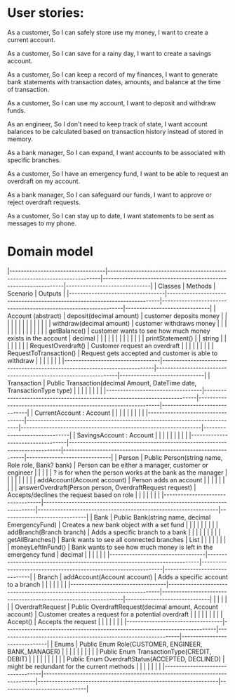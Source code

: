 # User stories:

As a customer,
So I can safely store use my money,
I want to create a current account.

As a customer,
So I can save for a rainy day,
I want to create a savings account.

As a customer,
So I can keep a record of my finances,
I want to generate bank statements with transaction dates, amounts, and balance at the time of transaction.

As a customer,
So I can use my account,
I want to deposit and withdraw funds.

As an engineer,
So I don't need to keep track of state,
I want account balances to be calculated based on transaction history instead of stored in memory.

As a bank manager,
So I can expand,
I want accounts to be associated with specific branches.

As a customer,
So I have an emergency fund,
I want to be able to request an overdraft on my account.

As a bank manager,
So I can safeguard our funds,
I want to approve or reject overdraft requests.

As a customer,
So I can stay up to date,
I want statements to be sent as messages to my phone.


# Domain model
|----------------------------------|---------------------------------------------------------------------------|----------------------------------------------------------------|------------------------------|
| Classes                          | Methods											                       | Scenario                                                       | Outputs                      |
|----------------------------------|---------------------------------------------------------------------------|----------------------------------------------------------------|------------------------------|
| Account (abstract)               | deposit(decimal amount)                                                   | customer deposits money                                        |                              |
|                                  |                                                                           |                                                                |                              |
|                                  |                                                                           |                                                                |                              |
|                                  | withdraw(decimal amount)                                                  | customer withdraws money                                       |                              |
|                                  |                                                                           |                                                                |                              |
|                                  |                                                                           |                                                                |                              |
|                                  | getBalance()                                                              | customer wants to see how much money exists in the account     | decimal                      |
|                                  |                                                                           |                                                                |                              |
|                                  |                                                                           |                                                                |                              |
|                                  | printStatement()                                                          |                                                                | string                       |
|                                  |                                                                           |                                                                |                              |
|                                  | RequestOverdraft()                                                        | Customer request an overdraft                                  |                              |
|                                  |                                                                           |                                                                |                              |
|                                  | RequestToTransaction()                                                    | Request gets accepted and customer is able to withdraw         |                              |
|                                  |                                                                           |                                                                |                              |
|----------------------------------|---------------------------------------------------------------------------|----------------------------------------------------------------|------------------------------|
| Transaction                      | Public Transaction(decimal Amount, DateTime date, TransactionType type)   |                                                                |                              |
|                                  |                                                                           |                                                                |                              |
|----------------------------------|---------------------------------------------------------------------------|----------------------------------------------------------------|------------------------------|
| CurrentAccount : Account         |                                                                           |                                                                |                              |
|                                  |                                                                           |                                                                |                              |
|----------------------------------|---------------------------------------------------------------------------|----------------------------------------------------------------|------------------------------|
| SavingsAccount : Account         |                                                                           |                                                                |                              |
|                                  |                                                                           |                                                                |                              |
|----------------------------------|---------------------------------------------------------------------------|----------------------------------------------------------------|------------------------------|
| Person                           | Public Person(string name, Role role, Bank? bank)                         | Person can be either a manager, customer or engineer           |                              |
|                                  |                                                                           | ? is for when the person works at the bank as the manager      |                              |
|                                  |                                                                           |                                                                |                              |
|                                  | addAccount(Account account)                                               | Person adds an account                                         |                              |
|                                  |                                                                           |                                                                |                              |
|                                  | answerOverdraft(Person person, OverdraftRequest request)                  | Accepts/declines the request based on role                     |                              |
|                                  |                                                                           |                                                                |                              |
|----------------------------------|---------------------------------------------------------------------------|----------------------------------------------------------------|------------------------------|
| Bank                             | Public Bank(string name, decimal EmergencyFund)                           | Creates a new bank object with a set fund                      |                              |
|                                  |                                                                           |                                                                |                              |
|                                  | addBranch(Branch branch)                                                  | Adds a specific branch to a bank                               |                              |
|                                  |                                                                           |                                                                |                              |
|                                  | getAllBranches()                                                          | Bank wants to see all connected branches                       | List<Branch>                 |
|                                  |                                                                           |                                                                |                              |
|                                  | moneyLeftInFund()                                                         | Bank wants to see how much money is left in the emergency fund | decimal                      |
|                                  |                                                                           |                                                                |                              |
|----------------------------------|---------------------------------------------------------------------------|----------------------------------------------------------------|------------------------------|
| Branch                           | addAccount(Account account)                                               | Adds a specific account to a branch                            |                              |
|                                  |                                                                           |                                                                |                              |
|----------------------------------|---------------------------------------------------------------------------|----------------------------------------------------------------|------------------------------|
|                                  |                                                                           |                                                                |                              |
| OverdraftRequest                 | Public OverdraftRequest(decimal amount, Account account)                  | Customer creates a request for a potential overdraft           |                              |
|                                  |                                                                           |                                                                |                              |
|                                  | Accept()                                                                  | Accepts the request                                            |                              |
|                                  |                                                                           |                                                                |                              |
|----------------------------------|---------------------------------------------------------------------------|----------------------------------------------------------------|------------------------------|
| Enums                            | Public Enum Role(CUSTOMER, ENGINEER, BANK_MANAGER)                        |                                                                |                              |
|                                  |                                                                           |                                                                |                              |
|                                  | Public Enum TransactionType(CREDIT, DEBIT)                                |                                                                |                              |
|                                  |                                                                           |                                                                |                              |
|                                  | Public Enum OverdraftStatus(ACCEPTED, DECLINED)                           | might be redundant for the current methods                     |                              |
|                                  |                                                                           |                                                                |                              |
|----------------------------------|---------------------------------------------------------------------------|----------------------------------------------------------------|------------------------------|